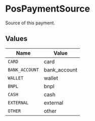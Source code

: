 # PosPaymentSource

Source of this payment.


## Values

| Name           | Value          |
| -------------- | -------------- |
| `CARD`         | card           |
| `BANK_ACCOUNT` | bank_account   |
| `WALLET`       | wallet         |
| `BNPL`         | bnpl           |
| `CASH`         | cash           |
| `EXTERNAL`     | external       |
| `OTHER`        | other          |